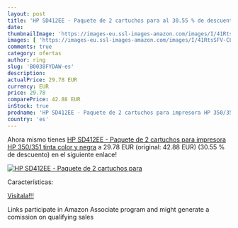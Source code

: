 ```yaml
---
layout: post
title: 'HP SD412EE - Paquete de 2 cartuchos para al 30.55 % de descuento'
date: 
thumbnailImage: 'https://images-eu.ssl-images-amazon.com/images/I/41RtsSFV-CL._SL200_.jpg'
images: [ 'https://images-eu.ssl-images-amazon.com/images/I/41RtsSFV-CL._SL200_.jpg' ]
comments: true
category: ofertas
author: ring
slug: 'B0038FYDAW-es'
description:
actualPrice: 29.78 EUR
currency: EUR
price: 29.78
comparePrice: 42.88 EUR
inStock: true
prodname: 'HP SD412EE - Paquete de 2 cartuchos para impresora HP 350/351  tinta color y negra'
country: 'es'
---
```


Ahora mismo tienes [HP SD412EE - Paquete de 2 cartuchos para impresora HP 350/351  tinta color y negra](https://www.amazon.es/dp/B0038FYDAW/?tag=tolees-21) a 29.78 EUR (original: 42.88 EUR) (30.55 %  de descuento) en el siguiente enlace!

[![HP SD412EE - Paquete de 2 cartuchos para](https://images-eu.ssl-images-amazon.com/images/I/41RtsSFV-CL._SL200_.jpg)](https://www.amazon.es/dp/B0038FYDAW/?tag=tolees-21)

Características:


[Visítala!!!](https://www.amazon.es/dp/B0038FYDAW/?tag=tolees-21)

Links participate in Amazon Associate program and might generate a comission on qualifying sales
